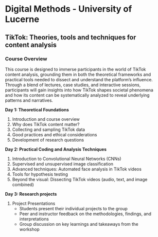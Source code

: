 # Digital Methods - University of Lucerne
## TikTok: Theories, tools and techniques for content analysis

### Course Overview
This course is designed to immerse participants in the world of TikTok
content analysis, grounding them in both the theoretical frameworks and
practical tools needed to dissect and understand the platform’s influence.
Through a blend of lectures, case studies, and interactive sessions,
participants will gain insights into how TikTok shapes societal phenomena
and how its content can be systematically analyzed to reveal underlying
patterns and narratives.

**Day 1: Theoretical Foundations**
1. Introduction and course overview
2. Why does TikTok content matter?
3. Collecting and sampling TikTok data
4. Good practices and ethical considerations
5. Development of research questions

**Day 2: Practical Coding and Analysis Techniques**
1. Introduction to Convolutional Neural Networks (CNNs)
2. Supervised and unsupervised image classification
3. Advanced techniques: Automated face analysis in TikTok videos
4. Tools for hypothesis testing
5. Beyond the visual: Dissecting TikTok videos (audio, text, and image
combined)

**Day 3: Research projects**
1. Project Presentations
    - Students present their individual projects to the group
    - Peer and instructor feedback on the methodologies,
findings, and interpretations
    - Group discussion on key learnings and takeaways from the
workshop
